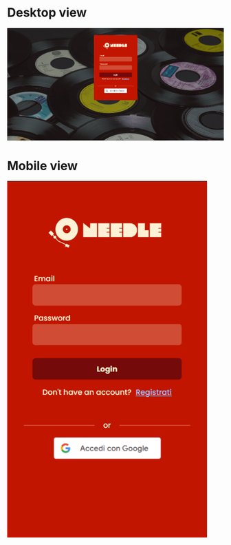 # Desktop view

![Desktop](./screenshots/desktopgif.gif)

# Mobile view

![Mobile](./screenshots/mobilegif.gif)

